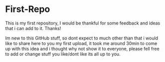 # First-Repo
This is my first repository, I would be thankful for some feedback and ideas that i can add to it. Thanks!

Im new to this GitHub stuff, so dont expect to much other than that i would like to share here to you my first upload, it took me around 30min to come up with this idea and i thought why not show it to everyone, please fell free to add or change stuff you like/dont like its all up to you.
